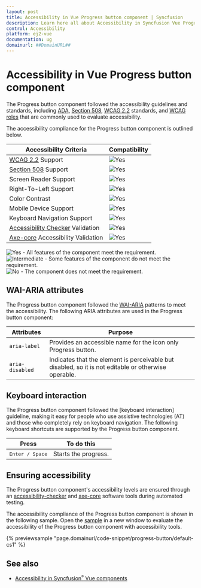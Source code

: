 ```yaml
---
layout: post
title: Accessibility in Vue Progress button component | Syncfusion
description: Learn here all about Accessibility in Syncfusion Vue Progress button component of Syncfusion Essential JS 2 and more.
control: Accessibility 
platform: ej2-vue
documentation: ug
domainurl: ##DomainURL##
---
```


# Accessibility in Vue Progress button component

The Progress button component followed the accessibility guidelines and standards, including [ADA](https://www.ada.gov/), [Section 508](https://www.section508.gov/), [WCAG 2.2](https://www.w3.org/TR/WCAG22/) standards, and [WCAG roles](https://www.w3.org/TR/wai-aria/#roles) that are commonly used to evaluate accessibility.

The accessibility compliance for the Progress button component is outlined below.

| Accessibility Criteria | Compatibility |
| -- | -- |
| [WCAG 2.2](https://www.w3.org/TR/WCAG22/) Support | <img src="https://cdn.syncfusion.com/content/images/documentation/full.png" alt="Yes"> |
| [Section 508](https://www.section508.gov/) Support | <img src="https://cdn.syncfusion.com/content/images/documentation/full.png" alt="Yes"> |
| Screen Reader Support | <img src="https://cdn.syncfusion.com/content/images/documentation/full.png" alt="Yes"> |
| Right-To-Left Support | <img src="https://cdn.syncfusion.com/content/images/documentation/full.png" alt="Yes"> |
| Color Contrast | <img src="https://cdn.syncfusion.com/content/images/documentation/full.png" alt="Yes"> |
| Mobile Device Support | <img src="https://cdn.syncfusion.com/content/images/documentation/full.png" alt="Yes"> |
| Keyboard Navigation Support | <img src="https://cdn.syncfusion.com/content/images/documentation/full.png" alt="Yes"> |
| [Accessibility Checker](https://www.npmjs.com/package/accessibility-checker) Validation | <img src="https://cdn.syncfusion.com/content/images/documentation/full.png" alt="Yes"> |
| [Axe-core](https://www.npmjs.com/package/axe-core) Accessibility Validation | <img src="https://cdn.syncfusion.com/content/images/documentation/full.png" alt="Yes"> |

<style>
    .post .post-content img {
        display: inline-block;
        margin: 0.5em 0;
    }
</style>
<div><img src="https://cdn.syncfusion.com/content/images/documentation/full.png" alt="Yes"> - All features of the component meet the requirement.</div>

<div><img src="https://cdn.syncfusion.com/content/images/documentation/partial.png" alt="Intermediate"> - Some features of the component do not meet the requirement.</div>

<div><img src="https://cdn.syncfusion.com/content/images/documentation/not-supported.png" alt="No"> - The component does not meet the requirement.</div>

## WAI-ARIA attributes

The Progress button component followed the [WAI-ARIA](https://www.w3.org/WAI/ARIA/apg/patterns/alert/) patterns to meet the accessibility. The following ARIA attributes are used in the Progress button component:

| Attributes | Purpose |
| --- | --- |
| `aria-label` | Provides an accessible name for the icon only Progress button. |
| `aria-disabled` | Indicates that the element is perceivable but disabled, so it is not editable or otherwise operable. |

## Keyboard interaction

The Progress button component followed the [keyboard interaction] guideline, making it easy for people who use assistive technologies (AT) and those who completely rely on keyboard navigation. The following keyboard shortcuts are supported by the Progress button component.

| **Press** | **To do this** |
| --- | --- |
| <kbd>Enter / Space</kbd> | Starts the progress. |

## Ensuring accessibility

The Progress button component's accessibility levels are ensured through an [accessibility-checker](https://www.npmjs.com/package/accessibility-checker) and [axe-core](https://www.npmjs.com/package/axe-core) software tools during automated testing.

The accessibility compliance of the Progress button component is shown in the following sample. Open the [sample](https://ej2.syncfusion.com/accessibility/progress-button.html) in a new window to evaluate the accessibility of the Progress button component with accessibility tools.

{% previewsample "page.domainurl/code-snippet/progress-button/default-cs1" %}

## See also

* [Accessibility in Syncfusion<sup style="font-size:70%">&reg;</sup> Vue components](../common/accessibility)

